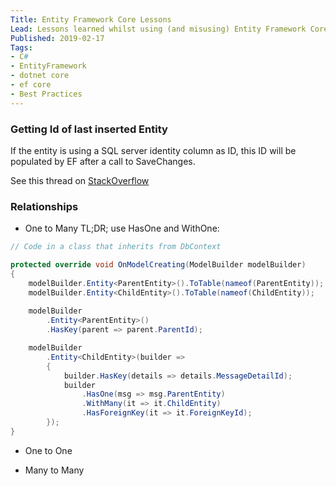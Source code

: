 ```yaml
---
Title: Entity Framework Core Lessons
Lead: Lessons learned whilst using (and misusing) Entity Framework Core.
Published: 2019-02-17
Tags: 
- C#
- EntityFramework
- dotnet core
- ef core
- Best Practices
---
```


### Getting Id of last inserted Entity
If the entity is using a SQL server identity column as ID, this ID will be populated by EF after a call to SaveChanges.

See this thread on [StackOverflow](https://stackoverflow.com/a/41146434/190476)

### Relationships 

- One to Many
TL;DR;
use HasOne and WithOne:

```csharp
// Code in a class that inherits from DbContext

protected override void OnModelCreating(ModelBuilder modelBuilder)
{
    modelBuilder.Entity<ParentEntity>().ToTable(nameof(ParentEntity));
    modelBuilder.Entity<ChildEntity>().ToTable(nameof(ChildEntity));
    
    modelBuilder
        .Entity<ParentEntity>()
        .HasKey(parent => parent.ParentId);

    modelBuilder
        .Entity<ChildEntity>(builder =>
        {
            builder.HasKey(details => details.MessageDetailId);
            builder
                .HasOne(msg => msg.ParentEntity)
                .WithMany(it => it.ChildEntity)
                .HasForeignKey(it => it.ForeignKeyId);
        });
}
```

- One to One


- Many to Many
